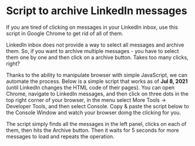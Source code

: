 # Script to archive LinkedIn messages

If you are tired of clicking on messages in your LinkedIn inbox, use this script in Google Chrome to get rid of all of them.

LinkedIn inbox does not provide a way to select all messages and archive them. So, if you want to archive multiple messages - you have to select them one by one and then click on a archive button. Takes too many clicks, right?

Thanks to the ability to manipulate browser with simple JavaScript, we can automate the process. Below is a simple script that works as of **Jul 8, 2021** (until LinkedIn changes the HTML code of their pages). You can open Chrome, navigate to LinkedIn messages, and then click on three dots in the top right corner of your browser, in the menu select More Tools -> Developer Tools, and then select Console. Copy & paste the script below to the Console Window and watch your browser doing the clicking for you.

The script simply finds all the messages in the left panel, clicks on each of them, then hits the Archive button. Then it waits for 5 seconds for more messages to load and repeats the operation.
